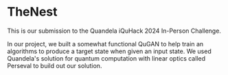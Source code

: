 # TheNest

This is our submission to the Quandela iQuHack 2024 In-Person Challenge. 

In our project, we built a somewhat functional QuGAN to help train an algorithms to produce a target state when given an input state. We used Quandela's solution for quantum computation with linear optics called Perseval to build out our solution. 
